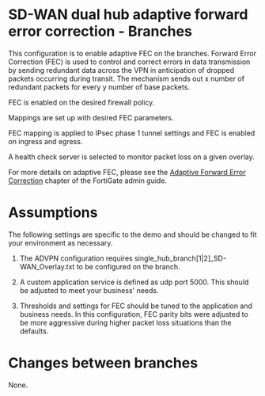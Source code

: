# SD-WAN dual hub adaptive forward error correction - Branches

This configuration is to enable adaptive FEC on the branches. Forward Error Correction (FEC) is used to control and correct errors in data transmission by sending redundant data across the VPN in anticipation of dropped packets occurring during transit. The mechanism sends out x number of redundant packets for every y number of base packets.

FEC is enabled on the desired firewall policy.

Mappings are set up with desired FEC parameters.

FEC mapping is applied to IPsec phase 1 tunnel settings and FEC is enabled on ingress and egress.

A health check server is selected to monitor packet loss on a given overlay.

For more details on adaptive FEC, please see the [Adaptive Forward Error Correction](https://docs.fortinet.com/document/fortigate/7.0.5/administration-guide/169010/adaptive-forward-error-correction) chapter of the FortiGate admin guide.

# Assumptions

The following settings are specific to the demo and should be changed to fit your environment as necessary.

1) The ADVPN configuration requires single_hub_branch[1|2]_SD-WAN_Overlay.txt to be configured on the branch.

2) A custom application service is defined as udp port 5000. This should be adjusted to meet your business' needs.

3) Thresholds and settings for FEC should be tuned to the application and business needs. In this configuration, FEC parity bits were adjusted to be more aggressive during higher packet loss situations than the defaults.


# Changes between branches

None.
